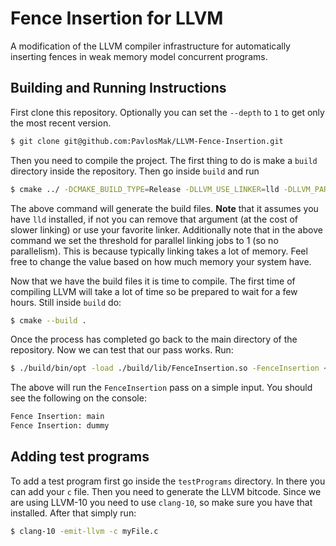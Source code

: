 # Fence Insertion for LLVM

A modification of the LLVM compiler infrastructure for automatically inserting fences in weak memory model concurrent programs.

## Building and Running Instructions
First clone this repository. Optionally you can set the `--depth` to `1` to get only the most recent version. 
```bash
$ git clone git@github.com:PavlosMak/LLVM-Fence-Insertion.git
```

Then you need to compile the project. The first thing to do is make a `build` directory inside the repository. 
Then go inside `build` and run 
```bash 
$ cmake ../ -DCMAKE_BUILD_TYPE=Release -DLLVM_USE_LINKER=lld -DLLVM_PARALLEL_LINK_JOBS=1
```
The above command will generate the build files. **Note** that it assumes you have `lld` installed, if not you can remove that argument (at the cost of slower linking) or use your favorite linker. Additionally note that in the above command we set the threshold for parallel linking jobs to 1 (so no parallelism). This is because typically linking takes a lot of memory. Feel free to change the value based on how much memory your system have. 

Now that we have the build files it is time to compile. The first time of compiling LLVM will take a lot of time so be prepared to wait for a few hours. Still inside `build` do:
```bash
$ cmake --build .
```

Once the process has completed go back to the main directory of the repository. Now we can test that our pass works. Run:
```bash
$ ./build/bin/opt -load ./build/lib/FenceInsertion.so -FenceInsertion < ./testPrograms/dummy.bc > /dev/null
```
The above will run the `FenceInsertion` pass on a simple input. You should see the following on the console: 
```bash
Fence Insertion: main
Fence Insertion: dummy
```

## Adding test programs
To add a test program first go inside the `testPrograms` directory. In there you can add your `c` file. Then you need to generate the LLVM bitcode. Since we are using LLVM-10 you need to use `clang-10`, so make sure you have that installed. After that simply run:
```bash
$ clang-10 -emit-llvm -c myFile.c
```
